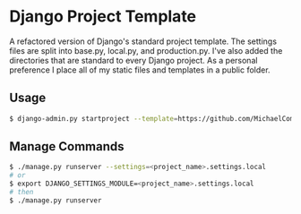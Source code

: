 # Django Project Template

A refactored version of Django's standard project template.
The settings files are split into base.py, local.py, and production.py.
I've also added the directories that are standard to every Django project.
As a personal preference I place all of my static files and templates in a
public folder.

## Usage
```bash
$ django-admin.py startproject --template=https://github.com/MichaelCombs28/django-cookiecutter-template/archive/master.zip --extension=py,rst,html <project_name>
```

## Manage Commands
```bash
$ ./manage.py runserver --settings=<project_name>.settings.local
# or
$ export DJANGO_SETTINGS_MODULE=<project_name>.settings.local
# then
$ ./manage.py runserver
```
